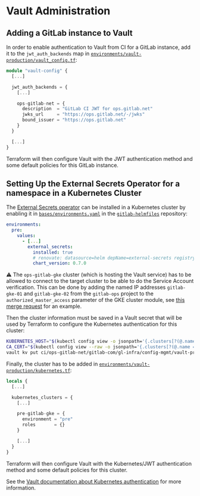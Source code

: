 # Vault Administration

## Adding a GitLab instance to Vault

In order to enable authentication to Vault from CI for a GitLab instance, add it to the `jwt_auth_backends` map in [`environments/vault-production/vault_config.tf`](https://ops.gitlab.net/gitlab-com/gl-infra/config-mgmt/-/blob/master/environments/vault-production/vault_config.tf):

```terraform
module "vault-config" {
  [...]

  jwt_auth_backends = {
    [...]

    ops-gitlab-net = {
      description  = "GitLab CI JWT for ops.gitlab.net"
      jwks_url     = "https://ops.gitlab.net/-/jwks"
      bound_issuer = "https://ops.gitlab.net"
    }
  }

  [...]
}
```

Terraform will then configure Vault with the JWT authentication method and some default policies for this GitLab instance.

## Setting Up the External Secrets Operator for a namespace in a Kubernetes Cluster

The [External Secrets operator](https://external-secrets.io/) can be installed in a Kubernetes cluster by enabling it in [`bases/environments.yaml`](https://gitlab.com/gitlab-com/gl-infra/k8s-workloads/gitlab-helmfiles/-/blob/master/bases/environments.yaml) in the [`gitlab-helmfiles`](https://gitlab.com/gitlab-com/gl-infra/k8s-workloads/gitlab-helmfiles) repository:

```yaml
environments:
  pre:
    values:
      - [...]
        external_secrets:
          installed: true
          # renovate: datasource=helm depName=external-secrets registryUrl=https://charts.external-secrets.io versioning=helm depType=pre
          chart_version: 0.7.0
```

⚠️ The `ops-gitlab-gke` cluster (which is hosting the Vault service) has to be allowed to connect to the target cluster to be able to do the Service Account verification. This can be done by adding the named IP addresses `gitlab-gke-01` and `gitlab-gke-02` from the `gitlab-ops` project to the `authorized_master_access` parameter of the GKE cluster module, see [this merge request](https://ops.gitlab.net/gitlab-com/gl-infra/config-mgmt/-/merge_requests/4057) for an example.

Then the cluster information must be saved in a Vault secret that will be used by Terraform to configure the Kubernetes authentication for this cluster:

```sh
KUBERNETES_HOST="$(kubectl config view -o jsonpath='{.clusters[?(@.name == "gke_gitlab-pre_us-east1_pre-gitlab-gke")].cluster.server}')"
CA_CERT="$(kubectl config view --raw -o jsonpath='{.clusters[?(@.name == "gke_gitlab-pre_us-east1_pre-gitlab-gke")].cluster.certificate-authority-data}' | base64 -d)"
vault kv put ci/ops-gitlab-net/gitlab-com/gl-infra/config-mgmt/vault-production/kubernetes/pre-gitlab-gke host="${KUBERNETES_HOST}" ca_cert="${CA_CERT}"
```

Finally, the cluster has to be added in [`environments/vault-production/kubernetes.tf`](https://ops.gitlab.net/gitlab-com/gl-infra/config-mgmt/-/blob/master/environments/vault-production/kubernetes.tf):

```terraform
locals {
  [...]

  kubernetes_clusters = {
    [...]

    pre-gitlab-gke = {
      environment = "pre"
      roles       = {}
    }

    [...]
  }
}
```

Terraform will then configure Vault with the Kubernetes/JWT authentication method and some default policies for this cluster.

See the [Vault documentation about Kubernetes authentication](https://developer.hashicorp.com/vault/docs/auth/kubernetes) for more information.
